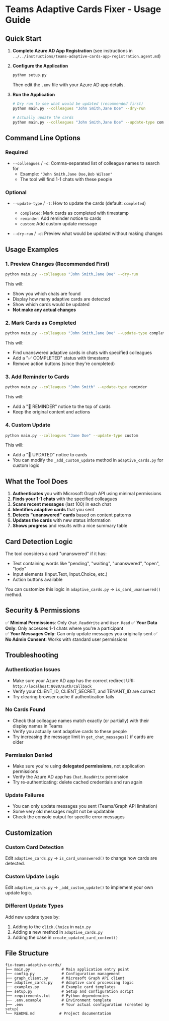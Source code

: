 # Teams Adaptive Cards Fixer - Usage Guide

## Quick Start

1. **Complete Azure AD App Registration** (see instructions in `../../instructions/teams-adaptive-cards-app-registration.agent.md`)

2. **Configure the Application**
   ```bash
   python setup.py
   ```
   Then edit the `.env` file with your Azure AD app details.

3. **Run the Application**
   ```bash
   # Dry run to see what would be updated (recommended first)
   python main.py --colleagues "John Smith,Jane Doe" --dry-run
   
   # Actually update the cards
   python main.py --colleagues "John Smith,Jane Doe" --update-type completed
   ```

## Command Line Options

### Required
- `--colleagues` / `-c`: Comma-separated list of colleague names to search for
  - Example: `"John Smith,Jane Doe,Bob Wilson"`
  - The tool will find 1-1 chats with these people

### Optional
- `--update-type` / `-t`: How to update the cards (default: `completed`)
  - `completed`: Mark cards as completed with timestamp
  - `reminder`: Add reminder notice to cards
  - `custom`: Add custom update message
  
- `--dry-run` / `-d`: Preview what would be updated without making changes

## Usage Examples

### 1. Preview Changes (Recommended First)
```bash
python main.py --colleagues "John Smith,Jane Doe" --dry-run
```
This will:
- Show you which chats are found
- Display how many adaptive cards are detected
- Show which cards would be updated
- **Not make any actual changes**

### 2. Mark Cards as Completed
```bash
python main.py --colleagues "John Smith,Jane Doe" --update-type completed
```
This will:
- Find unanswered adaptive cards in chats with specified colleagues
- Add a "✅ COMPLETED" status with timestamp
- Remove action buttons (since they're completed)

### 3. Add Reminder to Cards
```bash
python main.py --colleagues "John Smith" --update-type reminder
```
This will:
- Add a "🔔 REMINDER" notice to the top of cards
- Keep the original content and actions

### 4. Custom Update
```bash
python main.py --colleagues "Jane Doe" --update-type custom
```
This will:
- Add a "📝 UPDATED" notice to cards
- You can modify the `_add_custom_update` method in `adaptive_cards.py` for custom logic

## What the Tool Does

1. **Authenticates** you with Microsoft Graph API using minimal permissions
2. **Finds your 1-1 chats** with the specified colleagues
3. **Scans recent messages** (last 100) in each chat
4. **Identifies adaptive cards** that you sent
5. **Detects "unanswered" cards** based on content patterns
6. **Updates the cards** with new status information
7. **Shows progress** and results with a nice summary table

## Card Detection Logic

The tool considers a card "unanswered" if it has:
- Text containing words like "pending", "waiting", "unanswered", "open", "todo"
- Input elements (Input.Text, Input.Choice, etc.)
- Action buttons available

You can customize this logic in `adaptive_cards.py` -> `is_card_unanswered()` method.

## Security & Permissions

✅ **Minimal Permissions**: Only `Chat.ReadWrite` and `User.Read`
✅ **Your Data Only**: Only accesses 1-1 chats where you're a participant  
✅ **Your Messages Only**: Can only update messages you originally sent
✅ **No Admin Consent**: Works with standard user permissions

## Troubleshooting

### Authentication Issues
- Make sure your Azure AD app has the correct redirect URI: `http://localhost:8080/auth/callback`
- Verify your CLIENT_ID, CLIENT_SECRET, and TENANT_ID are correct
- Try clearing browser cache if authentication fails

### No Cards Found
- Check that colleague names match exactly (or partially) with their display names in Teams
- Verify you actually sent adaptive cards to these people
- Try increasing the message limit in `get_chat_messages()` if cards are older

### Permission Denied
- Make sure you're using **delegated permissions**, not application permissions
- Verify the Azure AD app has `Chat.ReadWrite` permission
- Try re-authenticating: delete cached credentials and run again

### Update Failures
- You can only update messages you sent (Teams/Graph API limitation)
- Some very old messages might not be updatable
- Check the console output for specific error messages

## Customization

### Custom Card Detection
Edit `adaptive_cards.py` -> `is_card_unanswered()` to change how cards are detected.

### Custom Update Logic
Edit `adaptive_cards.py` -> `_add_custom_update()` to implement your own update logic.

### Different Update Types
Add new update types by:
1. Adding to the `click.Choice` in `main.py`
2. Adding a new method in `adaptive_cards.py`
3. Adding the case in `create_updated_card_content()`

## File Structure
```
fix-teams-adaptive-cards/
├── main.py              # Main application entry point
├── config.py            # Configuration management
├── graph_client.py      # Microsoft Graph API client
├── adaptive_cards.py    # Adaptive card processing logic
├── examples.py          # Example card templates
├── setup.py             # Setup and configuration script
├── requirements.txt     # Python dependencies
├── .env.example         # Environment template
├── .env                 # Your actual configuration (created by setup)
└── README.md           # Project documentation
```
